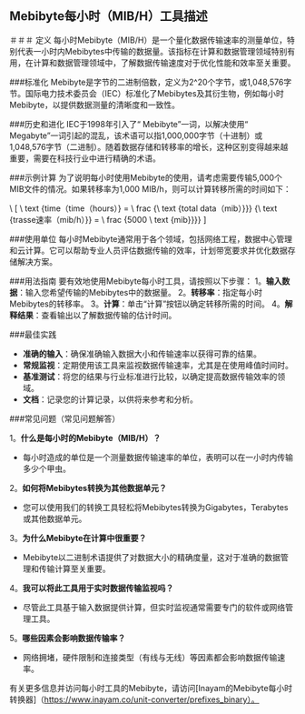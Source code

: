 ## Mebibyte每小时（MIB/H）工具描述

＃＃＃ 定义
每小时Mebibyte（MIB/H）是一个量化数据传输速率的测量单位，特别代表一小时内Mebibytes中传输的数据量。该指标在计算和数据管理领域特别有用，在计算和数据管理领域中，了解数据传输速度对于优化性能和效率至关重要。

###标准化
Mebibyte是字节的二进制倍数，定义为2^20个字节，或1,048,576字节。国际电力技术委员会（IEC）标准化了Mebibytes及其衍生物，例如每小时Mebibyte，以提供数据测量的清晰度和一致性。

###历史和进化
IEC于1998年引入了“ Mebibyte”一词，以解决使用“ Megabyte”一词引起的混乱，该术语可以指1,000,000字节（十进制）或1,048,576字节（二进制）。随着数据存储和转移率的增长，这种区别变得越来越重要，需要在科技行业中进行精确的术语。

###示例计算
为了说明每小时使用Mebibyte的使用，请考虑需要传输5,000个MIB文件的情况。如果转移率为1,000 MIB/h，则可以计算转移所需的时间如下：

\ [
\ text {time（time（hours）} = \ frac {\ text {total data（mib）}}} {\ text {trasse速率（mib/h）}} = \ frac {5000 \ text {mib}}}}
\]

###使用单位
每小时Mebibyte通常用于各个领域，包括网络工程，数据中心管理和云计算。它可以帮助专业人员评估数据传输的效率，计划带宽要求并优化数据存储解决方案。

###用法指南
要有效地使用Mebibyte每小时工具，请按照以下步骤：
1。**输入数据**：输入您希望传输的Mebibytes中的数据量。
2。**转移率**：指定每小时Mebibytes的转移率。
3。**计算**：单击“计算”按钮以确定转移所需的时间。
4。**解释结果**：查看输出以了解数据传输的估计时间。

###最佳实践
-  **准确的输入**：确保准确输入数据大小和传输速率以获得可​​靠的结果。
-  **常规监视**：定期使用该工具来监视数据传输速率，尤其是在使用峰值时间时。
-  **基准测试**：将您的结果与行业标准进行比较，以确定提高数据传输效率的领域。
-  **文档**：记录您的计算记录，以供将来参考和分析。

###常见问题（常见问题解答）

1。**什么是每小时的Mebibyte（MIB/H）？**
- 每小时造成的单位是一个测量数据传输速率的单位，表明可以在一小时内传输多少个甲虫。

2。**如何将Mebibytes转换为其他数据单元？**
- 您可以使用我们的转换工具轻松将Mebibytes转换为Gigabytes，Terabytes或其他数据单元。

3。**为什么Mebibyte在计算中很重要？**
-  Mebibyte以二进制术语提供了对数据大小的精确度量，这对于准确的数据管理和传输计算至关重要。

4。**我可以将此工具用于实时数据传输监视吗？**
- 尽管此工具基于输入数据提供计算，但实时监视通常需要专门的软件或网络管理工具。

5。**哪些因素会影响数据传输率？**
- 网络拥堵，硬件限制和连接类型（有线与无线）等因素都会影响数据传输速率。

有关更多信息并访问每小时工具的Mebibyte，请访问[Inayam的Mebibyte每小时转换器]（https://www.inayam.co/unit-converter/prefixes_binary）。